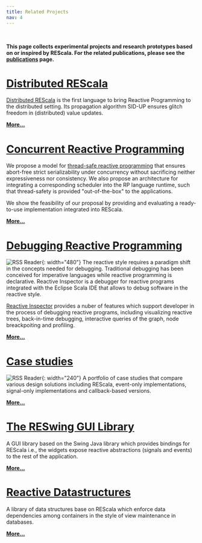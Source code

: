 ```yaml
---
title: Related Projects
nav: 4
---
```



<br />


**This page collects experimental projects and research prototypes based on or inspired by REScala. For the related publications, please see the [publications](../publications/) page.**




# [Distributed REScala](../distributed/)

[Distributed REScala](../distributed/) is the first language to bring Reactive Programming to the distributed setting. Its propagation algorithm SID-UP ensures glitch freedom in (distributed) value updates.

[**More...**](../distributed/)





# [Concurrent Reactive Programming](../concurrent/)

We propose a model for [thread-safe reactive programming](../concurrent/) that ensures abort-free strict serializability
under concurrency without sacrificing neither expressiveness nor consistency. We also propose an architecture
for integrating a corresponding scheduler into the RP language runtime, such that thread-safety is provided
"out-of-the-box" to the applications.

We show the feasibility of our proposal by providing and evaluating a ready-to-use implementation
integrated into REScala. 

[**More...**](./concurrent/)





# [Debugging Reactive Programming](https://guidosalva.github.io/reactive-inspector/)

![RSS Reader](images/highlight-dependencies-children.png){: width="480"}
The reactive style requires a paradigm shift in the concepts needed for debugging. Traditional debugging has been conceived for imperative languages while reactive programming is declarative. Reactive Inspector is a debugger for reactive programs integrated with the Eclipse Scala IDE that allows to debug software in the reactive style.

[Reactive Inspector](https://guidosalva.github.io/reactive-inspector/)
 provides a nuber of features which support developer in the process of debugging reactive programs, including visualizing reactive trees, back-in-time debugging, interactive queries of the graph, node breackpoiting and profiling.

 [**More...**](https://guidosalva.github.io/reactive-inspector/)




# [Case studies](./studies/)

![RSS Reader](images/shapes.png){: width="240"}
A portfolio of case studies that compare various design solutions including REScala, event-only implementations, signal-only implementations and callback-based versions.

[**More...**](./studies/)




# [The RESwing GUI Library](../reswing/)

A GUI library based on the Swing Java library which provides bindings for REScala i.e., the widgets expose reactive abstractions (signals and events) to the rest of the application.

[**More...**](../reswing/)



# [Reactive Datastructures](../datastructures/)

A library of data structures base on REScala which enforce data dependencies among containers in the style of view maintenance in databases.   

[**More...**](../datastructures/)













